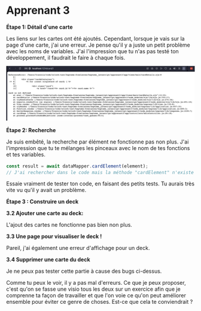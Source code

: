 # Apprenant 3

**Étape 1: Détail d'une carte**

Les liens sur les cartes ont été ajoutés. Cependant, lorsque je vais sur la page d'une carte, j'ai une erreur. Je pense qu'il y a juste un petit problème avec les noms de variables. J'ai l'impression que tu n'as pas testé ton développement, il faudrait le faire à chaque fois.

![Capture d’écran 2023-09-13 à 10.40.47.png](screen/Capture_decran_2023-09-13_a_10.40.47.png)

**Étape 2: Recherche**

Je suis embêté, la recherche par élément ne fonctionne pas non plus. J'ai l'impression que tu te mélanges les pinceaux avec le nom de tes fonctions et tes variables.

```jsx
const result = await dataMapper.cardElement(element);
// J'ai rechercher dans le code mais la méthode "cardElement" n'existe pas
```

Essaie vraiment de tester ton code, en faisant des petits tests. Tu aurais très vite vu qu'il y avait un problème.

**Étape 3 : Construire un deck**

**3.2 Ajouter une carte au deck:**

L'ajout des cartes ne fonctionne pas bien non plus.

**3.3 Une page pour visualiser le deck !**

Pareil, j'ai également une erreur d'affichage pour un deck.

**3.4 Supprimer une carte du deck**

Je ne peux pas tester cette partie à cause des bugs ci-dessus.

Comme tu peux le voir, il y a pas mal d'erreurs. Ce que je peux proposer, c'est qu'on se fasse une visio tous les deux sur un exercice afin que je comprenne ta façon de travailler et que l'on voie ce qu'on peut améliorer ensemble pour éviter ce genre de choses. Est-ce que cela te conviendrait ?